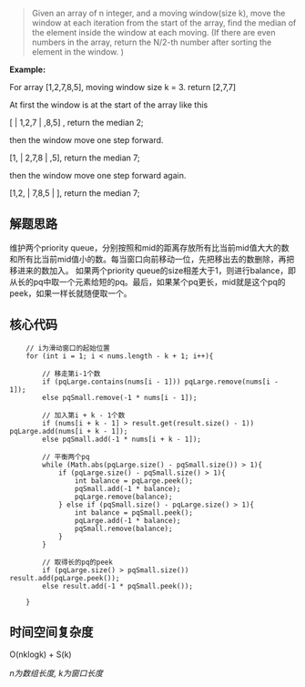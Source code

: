 > Given an array of n integer, and a moving window(size k), move the window at each iteration from the start of the array, find the median of the element inside the window at each moving. (If there are even numbers in the array, return the N/2-th number after sorting the element in the window. )
>

**Example:** 

For array [1,2,7,8,5], moving window size k = 3. return [2,7,7]

At first the window is at the start of the array like this

[ | 1,2,7 | ,8,5] , return the median 2;

then the window move one step forward.

[1, | 2,7,8 | ,5], return the median 7;

then the window move one step forward again.

[1,2, | 7,8,5 | ], return the median 7;

## 解题思路

维护两个priority queue，分别按照和mid的距离存放所有比当前mid值大大的数和所有比当前mid值小的数。每当窗口向前移动一位，先把移出去的数删除，再把移进来的数加入。
如果两个priority queue的size相差大于1，则进行balance，即从长的pq中取一个元素给短的pq。最后，如果某个pq更长，mid就是这个pq的peek，如果一样长就随便取一个。

## 核心代码
        
        // i为滑动窗口的起始位置
        for (int i = 1; i < nums.length - k + 1; i++){
            
            // 移走第i-1个数
            if (pqLarge.contains(nums[i - 1])) pqLarge.remove(nums[i - 1]);
            else pqSmall.remove(-1 * nums[i - 1]);
            
            // 加入第i + k - 1个数
            if (nums[i + k - 1] > result.get(result.size() - 1)) pqLarge.add(nums[i + k - 1]);
            else pqSmall.add(-1 * nums[i + k - 1]);
            
            // 平衡两个pq
            while (Math.abs(pqLarge.size() - pqSmall.size()) > 1){
                if (pqLarge.size() - pqSmall.size() > 1){
                    int balance = pqLarge.peek();
                    pqSmall.add(-1 * balance);
                    pqLarge.remove(balance);
                } else if (pqSmall.size() - pqLarge.size() > 1){
                    int balance = pqSmall.peek();
                    pqLarge.add(-1 * balance);
                    pqSmall.remove(balance);
                }
            }
            
            // 取得长的pq的peek
            if (pqLarge.size() > pqSmall.size()) result.add(pqLarge.peek());
            else result.add(-1 * pqSmall.peek());
            
        }


## 时间空间复杂度

O(nklogk) + S(k)

*n为数组长度, k为窗口长度*
